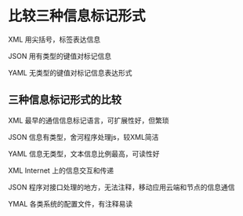 # 比较三种信息标记形式

XML
用尖括号，标签表达信息

JSON
用有类型的键值对标记信息

YAML
无类型的键值对标记信息表达形式

## 三种信息标记形式的比较

XML 最早的通信信息标记语言，可扩展性好，但繁琐

JSON 信息有类型，舍河程序处理js，较XML简洁

YAML 信息无类型，文本信息比例最高，可读性好

XML Internet 上的信息交互和传递

JSON 程序对接口处理的地方，无法注释，移动应用云端和节点的信息通信

YMAL 各类系统的配置文件，有注释易读

